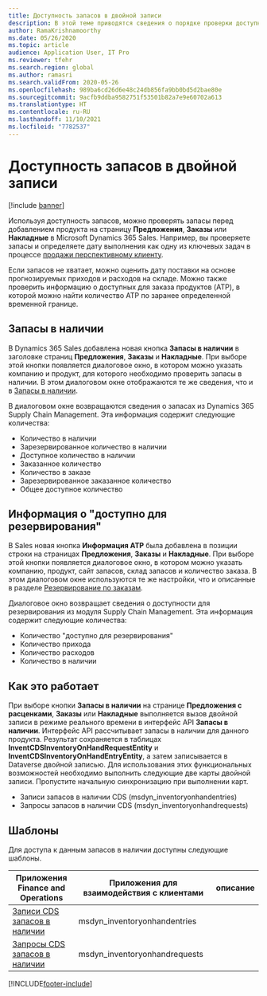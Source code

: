 ```yaml
---
title: Доступность запасов в двойной записи
description: В этой теме приводятся сведения о порядке проверки доступности запасов в случае двойной записи.
author: RamaKrishnamoorthy
ms.date: 05/26/2020
ms.topic: article
audience: Application User, IT Pro
ms.reviewer: tfehr
ms.search.region: global
ms.author: ramasri
ms.search.validFrom: 2020-05-26
ms.openlocfilehash: 989ba6cd26d6e48c24db856fa9bb0bd5d2bae80e
ms.sourcegitcommit: 9acfb9ddba9582751f53501b82a7e9e60702a613
ms.translationtype: HT
ms.contentlocale: ru-RU
ms.lasthandoff: 11/10/2021
ms.locfileid: "7782537"
---
```

# <a name="inventory-availability-in-dual-write"></a>Доступность запасов в двойной записи

[!include [banner](../../includes/banner.md)]

Используя доступность запасов, можно проверять запасы перед добавлением продукта на страницу **Предложения**, **Заказы** или **Накладные** в Microsoft Dynamics 365 Sales. Например, вы проверяете запасы и определяете дату выполнения как одну из ключевых задач в процессе [продажи перспективному клиенту](dual-write-prospect-to-cash.md).

Если запасов не хватает, можно оценить дату поставки на основе прогнозируемых приходов и расходов на складе. Можно также проверить информацию о доступных для заказа продуктов (ATP), в которой можно найти количество ATP по заранее определенной временной границе.

## <a name="on-hand-inventory"></a>Запасы в наличии

В Dynamics 365 Sales добавлена новая кнопка **Запасы в наличии** в заголовке страниц **Предложения**, **Заказы** и **Накладные**. При выборе этой кнопки появляется диалоговое окно, в котором можно указать компанию и продукт, для которого необходимо проверить запасы в наличии. В этом диалоговом окне отображаются те же сведения, что и в [Запасы в наличии](../../../../supply-chain/inventory/tasks/check-availability-stock.md).

В диалоговом окне возвращаются сведения о запасах из Dynamics 365 Supply Chain Management. Эта информация содержит следующие количества:

- Количество в наличии
- Зарезервированное количество в наличии
- Доступное количество в наличии
- Заказанное количество
- Количество в заказе
- Зарезервированное заказанное количество
- Общее доступное количество

## <a name="atp-information"></a>Информация о "доступно для резервирования"

В Sales новая кнопка **Информация ATP** была добавлена в позиции строки на страницах **Предложения**, **Заказы** и **Накладные**. При выборе этой кнопки появляется диалоговое окно, в котором можно указать компанию, продукт, сайт запасов, склад запасов и количество заказа. В этом диалоговом окне используются те же настройки, что и описанные в разделе [Резервирование по заказам](../../../../supply-chain/sales-marketing/delivery-dates-available-promise-calculations.md#atp-calculations).

Диалоговое окно возвращает сведения о доступности для резервирования из модуля Supply Chain Management. Эта информация содержит следующие количества:

- Количество "доступно для резервирования"
- Количество прихода
- Количество расходов
- Количество в наличии

## <a name="how-it-works"></a>Как это работает

При выборе кнопки **Запасы в наличии** на странице **Предложения с расценками**, **Заказы** или **Накладные** выполняется вызов двойной записи в режиме реального времени в интерфейс API **Запасы в наличии**. Интерфейс API рассчитывает запасы в наличии для данного продукта. Результат сохраняется в таблицах **InventCDSInventoryOnHandRequestEntity** и **InventCDSInventoryOnHandEntryEntity**, а затем записывается в Dataverse двойной записью. Для использования этих функциональных возможностей необходимо выполнить следующие две карты двойной записи. Пропустите начальную синхронизацию при выполнении карт.

- Записи запасов в наличии CDS (msdyn_inventoryonhandentries)
- Запросы запасов в наличии CDS (msdyn_inventoryonhandrequests)

## <a name="templates"></a>Шаблоны

Для доступа к данным запасов в наличии доступны следующие шаблоны.

Приложения Finance and Operations | Приложения для взаимодействия с клиентами     | описание
---|---|---
[Записи CDS запасов в наличии](mapping-reference.md#145) | msdyn_inventoryonhandentries |
[Запросы CDS запасов в наличии](mapping-reference.md#147) | msdyn_inventoryonhandrequests |

[!INCLUDE[footer-include](../../../../includes/footer-banner.md)]
